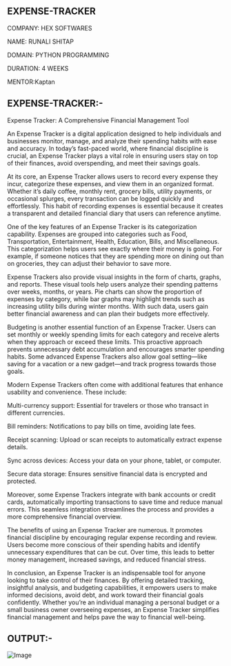 ## EXPENSE-TRACKER

COMPANY: HEX SOFTWARES

NAME: RUNALI SHITAP

DOMAIN: PYTHON PROGRAMMING

DURATION: 4 WEEKS

MENTOR:Kaptan

## EXPENSE-TRACKER:-

Expense Tracker: A Comprehensive Financial Management Tool

An Expense Tracker is a digital application designed to help individuals and businesses monitor, manage, and analyze their spending habits with ease and accuracy. In today’s fast-paced world, where financial discipline is crucial, an Expense Tracker plays a vital role in ensuring users stay on top of their finances, avoid overspending, and meet their savings goals.

At its core, an Expense Tracker allows users to record every expense they incur, categorize these expenses, and view them in an organized format. Whether it’s daily coffee, monthly rent, grocery bills, utility payments, or occasional splurges, every transaction can be logged quickly and effortlessly. This habit of recording expenses is essential because it creates a transparent and detailed financial diary that users can reference anytime.

One of the key features of an Expense Tracker is its categorization capability. Expenses are grouped into categories such as Food, Transportation, Entertainment, Health, Education, Bills, and Miscellaneous. This categorization helps users see exactly where their money is going. For example, if someone notices that they are spending more on dining out than on groceries, they can adjust their behavior to save more.

Expense Trackers also provide visual insights in the form of charts, graphs, and reports. These visual tools help users analyze their spending patterns over weeks, months, or years. Pie charts can show the proportion of expenses by category, while bar graphs may highlight trends such as increasing utility bills during winter months. With such data, users gain better financial awareness and can plan their budgets more effectively.

Budgeting is another essential function of an Expense Tracker. Users can set monthly or weekly spending limits for each category and receive alerts when they approach or exceed these limits. This proactive approach prevents unnecessary debt accumulation and encourages smarter spending habits. Some advanced Expense Trackers also allow goal setting—like saving for a vacation or a new gadget—and track progress towards those goals.

Modern Expense Trackers often come with additional features that enhance usability and convenience. These include:

Multi-currency support: Essential for travelers or those who transact in different currencies.

Bill reminders: Notifications to pay bills on time, avoiding late fees.

Receipt scanning: Upload or scan receipts to automatically extract expense details.

Sync across devices: Access your data on your phone, tablet, or computer.

Secure data storage: Ensures sensitive financial data is encrypted and protected.

Moreover, some Expense Trackers integrate with bank accounts or credit cards, automatically importing transactions to save time and reduce manual errors. This seamless integration streamlines the process and provides a more comprehensive financial overview.

The benefits of using an Expense Tracker are numerous. It promotes financial discipline by encouraging regular expense recording and review. Users become more conscious of their spending habits and identify unnecessary expenditures that can be cut. Over time, this leads to better money management, increased savings, and reduced financial stress.

In conclusion, an Expense Tracker is an indispensable tool for anyone looking to take control of their finances. By offering detailed tracking, insightful analysis, and budgeting capabilities, it empowers users to make informed decisions, avoid debt, and work toward their financial goals confidently. Whether you’re an individual managing a personal budget or a small business owner overseeing expenses, an Expense Tracker simplifies financial management and helps pave the way to financial well-being.

## OUTPUT:-
![Image](https://github.com/user-attachments/assets/c80216c4-6717-4f66-98d3-93ff36d9ba02)
